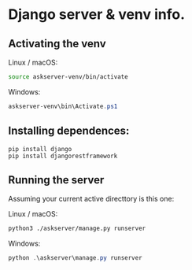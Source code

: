 # Django server & venv info.

## Activating the venv

Linux / macOS:

```bash
source askserver-venv/bin/activate
```

Windows:

```powershell
askserver-venv\bin\Activate.ps1
```

## Installing dependences:

```
pip install django
pip install djangorestframework
```

## Running the server

Assuming your current active directtory is this one:

Linux / macOS:

```bash
python3 ./askserver/manage.py runserver
```

Windows:

```powershell
python .\askserver\manage.py runserver
```